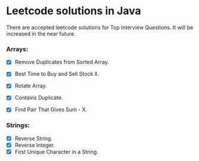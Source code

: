 # Leetcode solutions in Java
There are accepted leetcode solutions for Top Interview Questions. It will be increased in the near future.
### Arrays:
- [x] Remove Duplicates from Sorted Array.
- [x] Best Time to Buy and Sell Stock II.
- [x] Rotate Array.
- [x] Contains Duplicate.
- [x] Find Pair That Gives Sum - X.


### Strings:
- [x] Reverse String.
- [x] Reverse Integer.
- [x] First Unique Character in a String.
